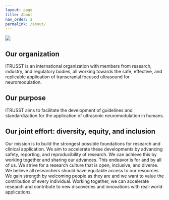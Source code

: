 ```yaml
---
layout: page
title: About
nav_order: 2
permalink: /about/
---
```

![](../media/AboutUs.png)


## Our organization
ITRUSST is an international organization with members from research, industry, and regulatory bodies, all working towards the safe, effective, and replicable application of transcranial focused ultrasound for neuromodulation.

## Our purpose
ITRUSST aims to facilitate the development of guidelines and standardization for the application of ultrasonic neuromodulation in humans.

## Our joint effort: diversity, equity, and inclusion
Our mission is to build the strongest possible foundations for research and clinical application. We aim to accelerate these developments by advancing safety, reporting, and reproducibility of research. We can achieve this by working together and sharing our advances. This endeavor is for and by all of us. We strive for a research culture that is open, inclusive, and diverse. We believe all researchers should have equitable access to our resources. We gain strength by welcoming people as they are and we want to value the contribution of every individual. Working together, we can accelerate research and contribute to new discoveries and innovations with real-world applications.
